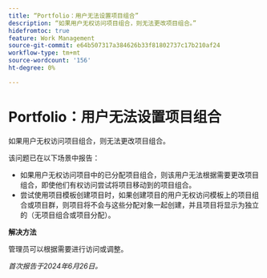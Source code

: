 ```yaml
---
title: “Portfolio：用户无法设置项目组合”
description: “如果用户无权访问项目组合，则无法更改项目组合。”
hidefromtoc: true
feature: Work Management
source-git-commit: e64b507317a384626b33f81802737c17b210af24
workflow-type: tm+mt
source-wordcount: '156'
ht-degree: 0%

---
```



# Portfolio：用户无法设置项目组合

如果用户无权访问项目组合，则无法更改项目组合。

该问题已在以下场景中报告：

* 如果用户无权访问项目中的已分配项目组合，则该用户无法根据需要更改项目组合，即使他们有权访问尝试将项目移动到的项目组合。
* 尝试使用项目模板创建项目时，如果创建项目的用户无权访问模板上的项目组合或项目群，则项目将不会与这些分配对象一起创建，并且项目将显示为独立的（无项目组合或项目分配）。

**解决方法**

管理员可以根据需要进行访问或调整。

_首次报告于2024年6月26日。_
